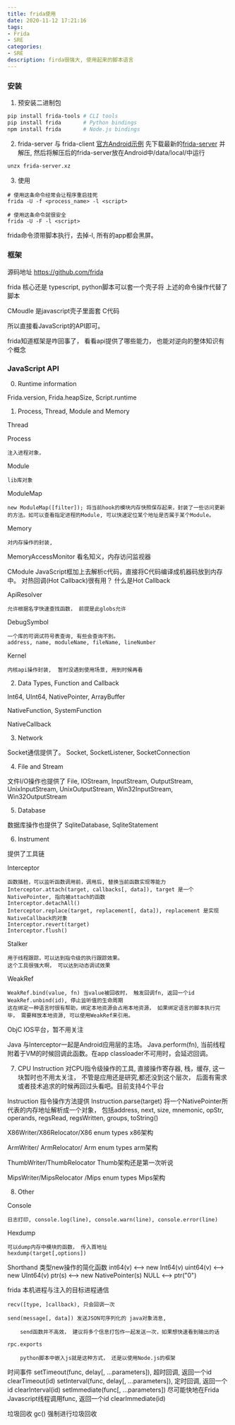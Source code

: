 ```yaml
---
title: frida使用
date: 2020-11-12 17:21:16
tags:
- Frida
- SRE
categories:
- SRE
description: firda很强大, 使用起来的脚本语言
---
```


### 安装
1. 预安装二进制包
```sh
pip install frida-tools # CLI tools
pip install frida       # Python bindings
npm install frida       # Node.js bindings
```
2. frida-server 与 frida-client
[官方Android示例](https://frida.re/docs/android/)
先下载最新的[frida-server](https://github.com/frida/frida/releases) 并解压, 然后将解压后的frida-server放在Android中/data/local/中运行
```sh
unzx frida-server.xz
```

3. 使用
```
# 使用这条命令经常会让程序重启挂死
frida -U -f <process_name> -l <script>

# 使用这条命令就很安全
frida -U -F -l <script>
```

frida命令须带脚本执行，去掉-l, 所有的app都会黑屏。

### 框架

源码地址 https://github.com/frida

frida 核心还是 typescript, python脚本可以套一个壳子将 上述的命令操作代替了脚本

CMoudle 是javascript壳子里面套 C代码

所以直接看JavaScript的API即可。 

frida知道框架是咋回事了， 看看api提供了哪些能力， 也能对逆向的整体知识有个概念

### JavaScript API
0. Runtime information

Frida.version, Frida.heapSize, Script.runtime

1. Process, Thread, Module and Memory

Thread

Process

	注入进程对象，

Module

	lib库对象

ModuleMap

	new ModuleMap([filter]); 将当前hook的模块内存快照保存起来，封装了一些访问更新的方法。如可以查看指定进程的Module, 可以快速定位某个地址是否属于某个Module。

Memory

	对内存操作的封装, 

MemoryAccessMonitor
	看名知义，内存访问监视器

CModule
	JavaScript框加上去解析c代码，直接将C代码编译成机器码放到内存中。
	对热回调(Hot Callback)很有用？ 什么是Hot Callback
	
ApiResolver

	允许根据名字快速查找函数， 前提是此globs允许

DebugSymbol

	一个库的可调试符号表查询, 有些会查询不到。
	address, name, moduleName, fileName, lineNumber

Kernel

	内核api操作封装,  暂时没遇到使用场景, 用到时候再看

2. Data Types, Function and Callback

Int64, UInt64, NativePointer,  ArrayBuffer

NativeFunction, SystemFunction

NativeCallback

3. Network

Socket通信提供了。
	Socket, SocketListener, SocketConnection

4. File and Stream

文件I/O操作也提供了
	File, IOStream, InputStream, OutputStream, UnixInputStream, UnixOutputStream, Win32InputStream, Win32OutputStream

5. Database

数据库操作也提供了
	SqliteDatabase, SqliteStatement

6. Instrument

提供了工具链

Interceptor

	函数插桩，可以监听函数调用前，调用后, 替换当前函数实现等能力
	Interceptor.attach(target, callbacks[, data]), target 是一个NativePointer, 指向被attach的函数
	Interceptor.detachAll()
	Interceptor.replace(target, replacement[, data]), replacement 是实现NativeCallback的对象
	Interceptor.revert(target)
	Interceptor.flush()

Stalker

	用于线程跟踪，可以达到指令级的执行跟踪效果。
	这个工具很强大啊， 可以达到动态调试效果

WeakRef

	WeakRef.bind(value, fn) 当value被回收时， 触发回调fn, 返回一个id
	WeakRef.unbind(id), 停止监听值的生命周期
	这在绑定一种语言时很有帮助，绑定本地资源会占用本地资源， 如果绑定语言的脚本执行完毕， 需要释放本地资源, 可以使用WeakRef来引用。

ObjC
	IOS平台，暂不用关注

Java
	与Interceptor一起是Android应用层的主场。
	Java.perform(fn), 当前线程附着于VM的时候回调此函数。在app classloader不可用时，会延迟回调。

7. CPU Instruction
对CPU指令级操作的工具, 直接操作寄存器, 栈，缓存, 这一块暂时也不用太关注， 不管是应用还是研究,都还没到这个层次， 后面有需求或者技术追求的时候再回过头看吧。目前支持4个平台

Instruction
	指令操作方法提供
	Instruction.parse(target) 将一个NativePointer所代表的内存地址解析成一个对象， 包括address, next, size, mnemonic, opStr, operands, regsRead, regsWritten, groups, toString()

X86Writer/X86Relocator/X86 enum types
	x86架构

ArmWriter/ ArmRelocator/ Arm enum types
	arm架构

ThumbWriter/ThumbRelocator
	Thumb架构还是第一次听说

MipsWriter/MipsRelocator /Mips enum types
	Mips架构

8. Other

Console

	日志打印, console.log(line), console.warn(line), console.error(line)

Hexdump

	可以dump内存中模块的函数， 传入首地址
	hexdump(target[,options])

Shorthand
	类型new操作的简化函数
	int64(v)  <--> new Int64(v)
	uint64(v) <--> new UInt64(v)
	ptr(s)    <--> new NativePointer(s)
	NULL	  <--> ptr("0")

frida 本机进程与注入的目标进程通信

	recv([type, ]callback), 只会回调一次

	send(message[, data]) 发送JSON可序列化的 java对象消息,

		send函数并不高效， 建议将多个信息打包作一起发送一次，如果想快速看到输出的话

	rpc.exports

		python脚本中嵌入js就是这种方式， 还是以使用Node.js的框架

时间事件
	setTimeout(func, delay[, ...parameters]), 超时回调, 返回一个id
	clearTimeout(id)
	setInterval(func, delay[, ...parameters]), 定时回调, 返回一个id
	clearInterval(id)
	setImmediate(func[, ...parameters]) 尽可能快地在Frida Javascript线程调用func, 返回一个id
	clearImmediate(id)

垃圾回收
	gc() 强制进行垃圾回收
